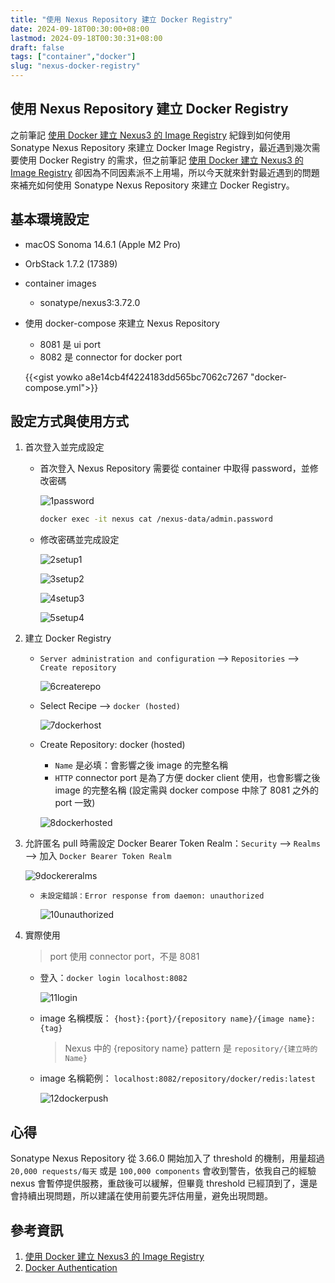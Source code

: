 ```yaml
---
title: "使用 Nexus Repository 建立 Docker Registry"
date: 2024-09-18T00:30:00+08:00
lastmod: 2024-09-18T00:30:31+08:00
draft: false
tags: ["container","docker"]
slug: "nexus-docker-registry"
---
```


## 使用 Nexus Repository 建立 Docker Registry

之前筆記 [使用 Docker 建立 Nexus3 的 Image Registry](/nexus-docker-image-rergistry/) 紀錄到如何使用 Sonatype Nexus Repository 來建立 Docker Image Registry，最近遇到幾次需要使用 Docker Registry 的需求，但之前筆記 [使用 Docker 建立 Nexus3 的 Image Registry](/nexus-docker-image-rergistry/) 卻因為不同因素派不上用場，所以今天就來針對最近遇到的問題來補充如何使用 Sonatype Nexus Repository 來建立 Docker Registry。

## 基本環境設定

- macOS Sonoma 14.6.1 (Apple M2 Pro)
- OrbStack 1.7.2 (17389)
- container images

     - sonatype/nexus3:3.72.0

- 使用 docker-compose 來建立 Nexus Repository

    - 8081 是 ui port
    - 8082 是 connector for docker port

    {{<gist yowko a8e14cb4f4224183dd565bc7062c7267 "docker-compose.yml">}}

## 設定方式與使用方式

1. 首次登入並完成設定

    - 首次登入 Nexus Repository 需要從 container 中取得 password，並修改密碼

        ![1password](https://github.com/user-attachments/assets/62ec14bc-9baa-42fd-9440-678d05819b08)

        ```bash
        docker exec -it nexus cat /nexus-data/admin.password 
        ```

    - 修改密碼並完成設定

        ![2setup1](https://github.com/user-attachments/assets/972b1467-4939-4ea9-8189-ca891af75bca)

        ![3setup2](https://github.com/user-attachments/assets/68f4bab3-1987-4d10-93a3-20510d17ce95)

        ![4setup3](https://github.com/user-attachments/assets/12e3b2a6-c281-4086-817d-1cd0694175eb)

        ![5setup4](https://github.com/user-attachments/assets/c93faee9-fb66-4bd1-9600-05cee4afd533)

2. 建立 Docker Registry

    - `Server administration and configuration` --> `Repositories` --> `Create repository`

        ![6createrepo](https://github.com/user-attachments/assets/a0c93269-e416-41ae-bb6e-c44358554be4)

    - Select Recipe --> `docker (hosted)`

        ![7dockerhost](https://github.com/user-attachments/assets/4e5f431c-76a2-40a0-b41c-a72c32f2e879)

    - Create Repository: docker (hosted)

        - `Name` 是必填：會影響之後 image 的完整名稱
        - `HTTP` connector port 是為了方便 docker client 使用，也會影響之後 image 的完整名稱 (設定需與 docker compose 中除了 8081 之外的 port 一致)

        ![8dockerhosted](https://github.com/user-attachments/assets/bd728025-674b-4c61-8395-d325ae33b613)

3. 允許匿名 pull 時需設定 Docker Bearer Token Realm：`Security` --> `Realms` --> 加入 `Docker Bearer Token Realm`

    ![9dockereralms](https://github.com/user-attachments/assets/972ac113-e940-4310-9302-017c04a4e289)

    - `未設定錯誤：Error response from daemon: unauthorized`

        ![10unauthorized](https://github.com/user-attachments/assets/e2778146-9590-473c-aeaf-65f79054d6b7)

4. 實際使用

    > port 使用 connector port，不是 8081

    - 登入：`docker login localhost:8082`

        ![11login](https://github.com/user-attachments/assets/a0e8a4a0-5789-4dc5-8bfb-8f5afcd54401)

    - image 名稱模版： `{host}:{port}/{repository name}/{image name}:{tag}`

        > Nexus 中的 {repository name} pattern 是 `repository/{建立時的 Name}`

    - image 名稱範例： `localhost:8082/repository/docker/redis:latest`

        ![12dockerpush](https://github.com/user-attachments/assets/fcc615af-9dd7-4f5c-8fa9-ad87a89d731c)

## 心得

Sonatype Nexus Repository 從 3.66.0 開始加入了 threshold 的機制，用量超過 `20,000 requests/每天` 或是 `100,000 components` 會收到警告，依我自己的經驗 nexus 會暫停提供服務，重啟後可以緩解，但畢竟 threshold 已經頂到了，還是會持續出現問題，所以建議在使用前要先評估用量，避免出現問題。

## 參考資訊

1. [使用 Docker 建立 Nexus3 的 Image Registry](/nexus-docker-image-rergistry/)
2. [Docker Authentication](https://help.sonatype.com/en/docker-authentication.html)
